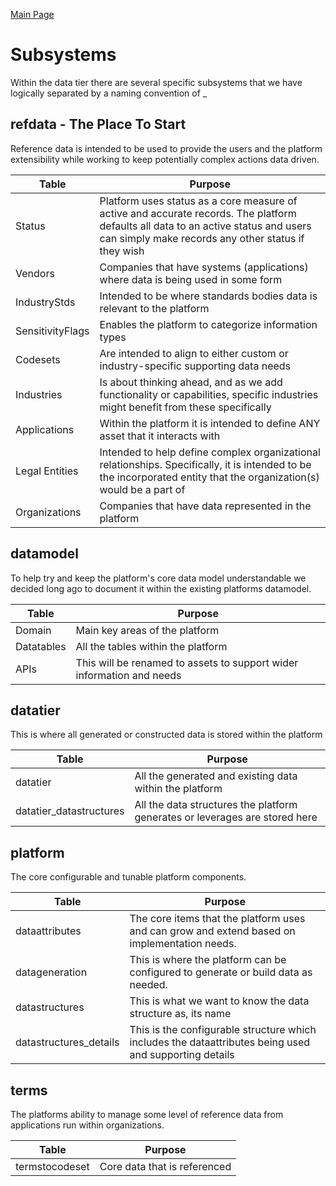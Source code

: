 <a href="https://github.com/SyntheticDataPlatform/.github/blob/main/profile/README.md" target="_blank">Main Page</a>

# Subsystems
Within the data tier there are several specific subsystems that we have logically separated by a naming convention of <tier>_<capability>

## refdata - The Place To Start
Reference data is intended to be used to provide the users and the platform extensibility while working
to keep potentially complex actions data driven.

| Table            | Purpose                                                                                                                                                                                   | 
|------------------|-------------------------------------------------------------------------------------------------------------------------------------------------------------------------------------------|
| Status           | Platform uses status as a core measure of active and accurate records. The platform defaults all data to an active status and users can simply make records any other status if they wish | 
| Vendors          | Companies that have systems (applications) where data is being used in some form |
| IndustryStds     | Intended to be where standards bodies data is relevant to the platform|
| SensitivityFlags | Enables the platform to categorize information types|
| Codesets         | Are intended to align to either custom or industry-specific supporting data needs  |
| Industries       | Is about thinking ahead, and as we add functionality or capabilities, specific industries might benefit from these specifically |
| Applications     | Within the platform it is intended to define ANY asset that it interacts with|
| Legal Entities   | Intended to help define complex organizational relationships. Specifically, it is intended to be the incorporated entity that the organization(s) would be a part of|
| Organizations    | Companies that have data represented in the platform |

## datamodel
To help try and keep the platform's core data model understandable we decided long ago to document it
within the existing platforms datamodel.

| Table      | Purpose                                                               | 
|------------|-----------------------------------------------------------------------|
| Domain     | Main key areas of the platform                                        
| Datatables | All the tables within the platform                                    |
| APIs       | This will be renamed to assets to support wider information and needs |

## datatier
This is where all generated or constructed data is stored within the platform

| Table      | Purpose                                                               | 
|------------|-----------------------------------------------------------------------|
| datatier     | All the generated and existing data within the platform  |                     
| datatier_datastructures | All the data structures the platform generates or leverages are stored here |

## platform
The core configurable and tunable platform components.

| Table                  | Purpose                                                                                                | 
|------------------------|--------------------------------------------------------------------------------------------------------|
| dataattributes         | The core items that the platform uses and can grow and extend based on implementation needs.           |
| datageneration         | This is where the platform can be configured to generate or build data as needed.                      |
| datastructures         | This is what we want to know the data structure as, its name                                           |
| datastructures_details | This is the configurable structure which includes the dataattributes being used and supporting details |

## terms
The platforms ability to manage some level of reference data from applications run within organizations.

| Table          | Purpose                      | 
|----------------|------------------------------|
| termstocodeset | Core data that is referenced |



